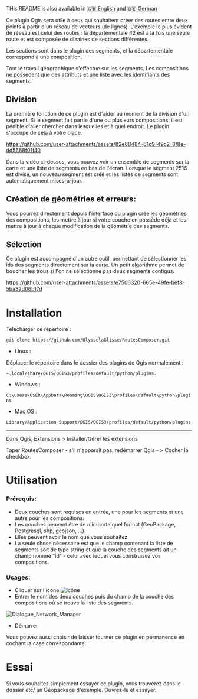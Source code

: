 THis README is also available in [:gb: English](https://github.com/UlysselaGlisse/RoutesComposer/blob/main/i18n/README-en.md) and [:de: German](https://github.com/UlysselaGlisse/RoutesComposer/blob/main/i18n/README-de.md)



Ce plugin Qgis sera utile à ceux qui souhaitent créer des routes entre deux points à partir d'un réseau de vecteurs (de lignes).
L'exemple le plus évident de réseau est celui des routes :
la départementale 42 est à la fois une seule route et est composée de dizaines de sections différentes.

Les sections sont dans le plugin des segments, et la départementale correspond à une composition.

Tout le travail géographique s'effectue sur les segments. Les compositions ne possèdent que des attributs et une liste avec les identifiants des segments.

## Division 

La première fonction de ce plugin est d'aider au moment de la division d'un segment.
Si le segment fait partie d'une ou plusieurs compositions, il est pénible d'aller chercher dans lesquelles et à quel endroit.
Le plugin s'occupe de cela à votre place.

https://github.com/user-attachments/assets/82e68484-61c9-49c2-8f8e-dd5668f01f40

Dans la vidéo ci-dessus, vous pouvez voir un ensemble de segments sur la carte et une liste de segments en bas de l'écran. Lorsque le segment 2516 est divisé, un nouveau segment est créé et les listes de segments sont automatiquement mises-à-jour.

## Création de géométries et erreurs:

Vous pourrez directement depuis l'interface du plugin crée les géométries des compositions, les mettre à jour si votre couche en possède déjà et les mettre à jour à chaque modification de la géométrie des segments.

## Sélection

Ce plugin est accompagné d'un autre outil, permettant de sélectionner les ids des segments directement sur la carte. Un petit algorithme permet de boucher les trous si l'on ne sélectionne pas deux segments contigus.

https://github.com/user-attachments/assets/e7506320-665e-49fe-bef8-5ba32d06b17d







# Installation

Télécharger ce répertoire :

```bash
git clone https://github.com/UlysselaGlisse/RoutesComposer.git
```

* Linux :

Déplacer le répertoire dans le dossier des plugins de Qgis normalement :

`~.local/share/QGIS/QGIS3/profiles/default/python/plugins.`

* Windows :

`C:\Users\USER\AppData\Roaming\QGIS\QGIS3\profiles\default\python\plugins`

* Mac OS :

`Library/Application Support/QGIS/QGIS3/profiles/default/python/plugins`

---


Dans Qgis, Extensions >  Installer/Gérer les extensions

Taper RoutesComposer - s'il n'apparaît pas, redémarrer Qgis - > Cocher la checkbox.

# Utilisation
### Prérequis:
* Deux couches sont requises en entrée, une pour les segments et une autre pour les compositions.
* Les couches peuvent être de n'importe quel format (GeoPackage, Postgresql, shp, geojson, ...).
* Elles peuvent avoir le nom que vous souhaitez
* La seule chose nécessaire est que le champ contenant la liste de segments soit de type string et que la couche des segments ait un champ nommé "id" - celui avec lequel vous construisez vos compositions.

### Usages:
* Cliquer sur l'icone ![icône](icons/icon.png)
* Entrer le nom des deux couches puis du champ de la couche des compositions où se trouve la liste des segments.

![Dialogue_Network_Manager](https://github.com/user-attachments/assets/a4928324-27a8-4dc0-93c9-858c212f5fee)

* Démarrer

Vous pouvez aussi choisir de laisser tourner ce plugin en permanence en cochant la case correspondante.

# Essai
Si vous souhaitez simplement essayer ce plugin, vous trouverez dans le dossier etc/ un Géopackage d'exemple.
Ouvrez-le et essayer.
